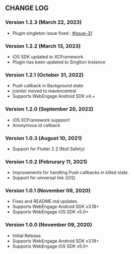 ## CHANGE LOG

### Version 1.2.3 (March 22, 2023)
* Plugin singleton issue fixed : [#issue-31](https://github.com/WebEngage/webengage-flutter/issues/31)

### Version 1.2.2 (March 13, 2023)
* iOS SDK updated to XCFramework 
* Plugin has been updated to Singlton Instance

### Version 1.2.1 (October 31, 2022)
* Push callback in Background state
* jcenter moved to mavencentral
* Supports WebEngage Android SDK v4.+

### Version 1.2.0 (September 20, 2022)
* iOS XCFramework suppport
* Anonymous id callback

### Version 1.0.3 (August 10, 2021)
* Support for Flutter 2.2 (Null Safety)

### Version 1.0.2 (Februrary 11, 2021)
* Improvements for handling Push callbacks in killed state.
* Support for universal link (iOS)

### Version 1.0.1 (November 09, 2020)
* Fixes and README.md updates.
* Supports WebEngage Android SDK v3.18+
* Supports WebEngage iOS SDK v5.0+

### Version 1.0.0 (November 09, 2020)
* Initial Release.
* Supports WebEngage Android SDK v3.18+
* Supports WebEngage iOS SDK v5.0+
